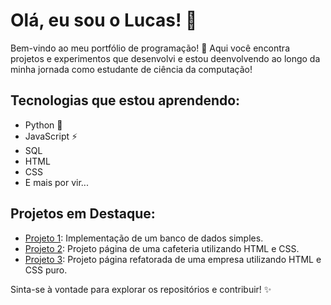 # Olá, eu sou o Lucas! 👋

Bem-vindo ao meu portfólio de programação! 🚀 Aqui você encontra projetos e experimentos que desenvolvi e estou deenvolvendo ao longo da minha jornada como estudante de ciência da computação!

## Tecnologias que estou aprendendo:
- Python 🐍
- JavaScript ⚡
- SQL
- HTML
- CSS
- E mais por vir...

## Projetos em Destaque:
- [Projeto 1](https://github.com/LucasJFrutuoso/LucasJFrutuoso/tree/master): Implementação de um banco de dados simples.
- [Projeto 2](https://github.com/LucasJFrutuoso/LucasJFrutuoso/commit/28847e2175e55a7485d3724aea8c2a7c29ace889#diff-0eb547304658805aad788d320f10bf1f292797b5e6d745a3bf617584da017051): Projeto página de uma cafeteria utilizando HTML e CSS.
- [Projeto 3](): Projeto página refatorada de uma empresa utilizando HTML e CSS puro.

Sinta-se à vontade para explorar os repositórios e contribuir! ✨
